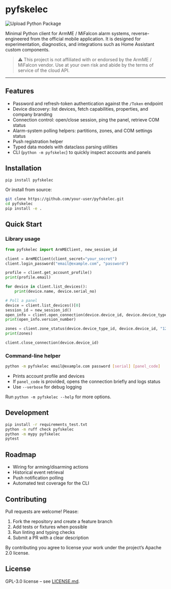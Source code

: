 # pyfskelec

![Upload Python Package](https://github.com/RenierM26/pyfskelec/workflows/Upload%20Python%20Package/badge.svg)

Minimal Python client for ArmME / MiFalcon alarm systems, reverse-engineered from the official mobile application. It is designed for experimentation, diagnostics, and integrations such as Home Assistant custom components.

> ⚠️ This project is not affiliated with or endorsed by the ArmME / MiFalcon vendor. Use at your own risk and abide by the terms of service of the cloud API.

---

## Features

- Password and refresh-token authentication against the `/Token` endpoint
- Device discovery: list devices, fetch capabilities, properties, and company branding
- Connection control: open/close session, ping the panel, retrieve COM status
- Alarm-system polling helpers: partitions, zones, and COM settings status
- Push registration helper
- Typed data models with dataclass parsing utilities
- CLI (`python -m pyfskelec`) to quickly inspect accounts and panels

## Installation

```bash
pip install pyfskelec
```

Or install from source:

```bash
git clone https://github.com/your-user/pyfskelec.git
cd pyfskelec
pip install -e .
```

## Quick Start

### Library usage

```python
from pyfskelec import ArmMEClient, new_session_id

client = ArmMEClient(client_secret="your_secret")
client.login_password("email@example.com", "password")

profile = client.get_account_profile()
print(profile.email)

for device in client.list_devices():
    print(device.name, device.serial_no)

# Poll a panel
device = client.list_devices()[0]
session_id = new_session_id()
open_info = client.open_connection(device.device_id, device.device_type_id, "1234")
print(open_info.version_number)

zones = client.zone_status(device.device_type_id, device.device_id, "1234", 1, session_id=session_id)
print(zones)

client.close_connection(device.device_id)
```

### Command-line helper

```bash
python -m pyfskelec email@example.com password [serial] [panel_code]
```

- Prints account profile and devices
- If `panel_code` is provided, opens the connection briefly and logs status
- Use `--verbose` for debug logging

Run `python -m pyfskelec --help` for more options.

## Development

```bash
pip install -r requirements_test.txt
python -m ruff check pyfskelec
python -m mypy pyfskelec
pytest
```

## Roadmap

- Wiring for arming/disarming actions
- Historical event retrieval
- Push notification polling
- Automated test coverage for the CLI

## Contributing

Pull requests are welcome! Please:

1. Fork the repository and create a feature branch
2. Add tests or fixtures when possible
3. Run linting and typing checks
4. Submit a PR with a clear description

By contributing you agree to license your work under the project’s Apache 2.0 license.

## License

GPL-3.0 license – see [LICENSE.md](LICENSE.md).

